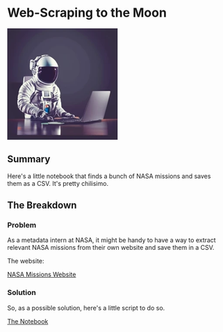 # Web-Scraping to the Moon

![Image of astronaut on a laptop](https://github.com/c-a-s-t-l-e/c-a-s-t-l-e.github.io/blob/master/images/astronaut_laptop.png)

## Summary

Here's a little notebook that finds a bunch of NASA missions and saves them as a CSV.
It's pretty chilisimo.

## The Breakdown

### Problem

As a metadata intern at NASA, it might be handy to have a way to extract relevant NASA missions from their own website and save them in a CSV.

The website:

[NASA Missions Website](https://www.nasa.gov/missions/)

### Solution

So, as a possible solution, here's a little script to do so.

[The Notebook](https://nbviewer.org/github/c-a-s-t-l-e/nasa_stuff/blob/main/notebooks/mission_scraper.ipynb)
